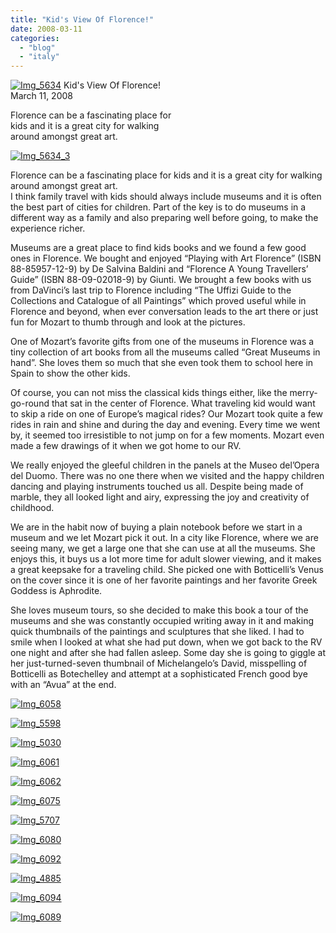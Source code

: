 ```yaml
---
title: "Kid's View Of Florence!"
date: 2008-03-11
categories: 
  - "blog"
  - "italy"
---
```


[![Img_5634](https://pub-ac94b3f306b24c0dba4238943c97f2e1.r2.dev/soultravelers3/images/2008/03/22/img_5634.png "Img_5634")](https://pub-ac94b3f306b24c0dba4238943c97f2e1.r2.dev/photos/uncategorized/2008/03/22/img_5634.png) Kid's View Of Florence!  
March 11, 2008

Florence can be a fascinating place for  
kids and it is a great city for walking  
around amongst great art.

<!--more-->

[](https://pub-ac94b3f306b24c0dba4238943c97f2e1.r2.dev/photos/uncategorized/2008/03/22/img_5634_2.png)

[![Img_5634_3](https://pub-ac94b3f306b24c0dba4238943c97f2e1.r2.dev/soultravelers3/images/2008/03/22/img_5634_3.png "Img_5634_3")](https://pub-ac94b3f306b24c0dba4238943c97f2e1.r2.dev/photos/uncategorized/2008/03/22/img_5634_3.png)

Florence can be a fascinating place for kids and it is a great city for walking around amongst great art.  
I think family travel with kids should always include museums and it is often the best part of cities for children. Part of the key is to do museums in a different way as a family and also preparing well before going, to make the experience richer. 

Museums are a great place to find kids books and we found a few good ones in Florence. We bought and enjoyed “Playing with Art Florence” (ISBN 88-85957-12-9) by De Salvina Baldini and “Florence A Young Travellers’ Guide” (ISBN 88-09-02018-9) by Giunti. We brought a few books with us from DaVinci’s last trip to Florence including “The Uffizi Guide to the Collections and Catalogue of all Paintings” which proved useful while in Florence and beyond, when ever conversation leads to the art there or just fun for Mozart to thumb through and look at the pictures.

One of Mozart’s favorite gifts from one of the museums in Florence was a tiny collection of art books from all the museums called “Great Museums in hand”. She loves them so much that she even took them to school here in Spain to show the other kids.

Of course, you can not miss the classical kids things either, like the merry-go-round that sat in the center of Florence. What traveling kid would want to skip a ride on one of Europe’s magical rides? Our Mozart took quite a few rides in rain and shine and during the day and evening. Every time we went by, it seemed too irresistible to not jump on for a few moments. Mozart even made a few drawings of it when we got home to our RV.

We really enjoyed the gleeful children in the panels at the Museo del’Opera del Duomo. There was no one there when we visited and the happy children dancing and playing instruments touched us all. Despite being made of marble, they all looked light and airy, expressing the joy and creativity of childhood.

We are in the habit now of buying a plain notebook before we start in a museum and we let Mozart pick it out. In a city like Florence, where we are seeing many, we get a large one that she can use at all the museums. She enjoys this, it buys us a lot more time for adult slower viewing, and it makes a great keepsake for a traveling child. She picked one with Botticelli’s Venus on the cover since it is one of her favorite paintings and her favorite Greek Goddess is Aphrodite.

She loves museum tours, so she decided to make this book a tour of the museums and she was constantly occupied writing away in it and making quick thumbnails of the paintings and sculptures that she liked. I had to smile when I looked at what she had put down, when we got back to the RV one night and after she had fallen asleep. Some day she is going to giggle at her just-turned-seven thumbnail of Michelangelo’s David, misspelling of Botticelli as Botechelley and attempt at a sophisticated French good bye with an “Avua” at the end.

[![Img_6058](https://pub-ac94b3f306b24c0dba4238943c97f2e1.r2.dev/soultravelers3/images/2008/03/22/img_6058.png "Img_6058")](https://pub-ac94b3f306b24c0dba4238943c97f2e1.r2.dev/photos/uncategorized/2008/03/22/img_6058.png)

[![Img_5598](https://pub-ac94b3f306b24c0dba4238943c97f2e1.r2.dev/soultravelers3/images/2008/03/22/img_5598.png "Img_5598")](https://pub-ac94b3f306b24c0dba4238943c97f2e1.r2.dev/photos/uncategorized/2008/03/22/img_5598.png)

[![Img_5030](https://pub-ac94b3f306b24c0dba4238943c97f2e1.r2.dev/soultravelers3/images/2008/03/22/img_5030.png "Img_5030")](https://pub-ac94b3f306b24c0dba4238943c97f2e1.r2.dev/photos/uncategorized/2008/03/22/img_5030.png)

[![Img_6061](https://pub-ac94b3f306b24c0dba4238943c97f2e1.r2.dev/soultravelers3/images/2008/03/22/img_6061.png "Img_6061")](https://pub-ac94b3f306b24c0dba4238943c97f2e1.r2.dev/photos/uncategorized/2008/03/22/img_6061.png)

[![Img_6062](https://pub-ac94b3f306b24c0dba4238943c97f2e1.r2.dev/soultravelers3/images/2008/03/22/img_6062.png "Img_6062")](https://pub-ac94b3f306b24c0dba4238943c97f2e1.r2.dev/photos/uncategorized/2008/03/22/img_6062.png)

[![Img_6075](https://pub-ac94b3f306b24c0dba4238943c97f2e1.r2.dev/soultravelers3/images/2008/03/22/img_6075.png "Img_6075")](https://pub-ac94b3f306b24c0dba4238943c97f2e1.r2.dev/photos/uncategorized/2008/03/22/img_6075.png)

[![Img_5707](https://pub-ac94b3f306b24c0dba4238943c97f2e1.r2.dev/soultravelers3/images/2008/03/22/img_5707.png "Img_5707")](https://pub-ac94b3f306b24c0dba4238943c97f2e1.r2.dev/photos/uncategorized/2008/03/22/img_5707.png)

[![Img_6080](https://pub-ac94b3f306b24c0dba4238943c97f2e1.r2.dev/soultravelers3/images/2008/03/22/img_6080.png "Img_6080")](https://pub-ac94b3f306b24c0dba4238943c97f2e1.r2.dev/photos/uncategorized/2008/03/22/img_6080.png)

[![Img_6092](https://pub-ac94b3f306b24c0dba4238943c97f2e1.r2.dev/soultravelers3/images/2008/03/22/img_6092.png "Img_6092")](https://pub-ac94b3f306b24c0dba4238943c97f2e1.r2.dev/photos/uncategorized/2008/03/22/img_6092.png)

[![Img_4885](https://pub-ac94b3f306b24c0dba4238943c97f2e1.r2.dev/soultravelers3/images/2008/03/22/img_4885.png "Img_4885")](https://pub-ac94b3f306b24c0dba4238943c97f2e1.r2.dev/photos/uncategorized/2008/03/22/img_4885.png)

[![Img_6094](https://pub-ac94b3f306b24c0dba4238943c97f2e1.r2.dev/soultravelers3/images/2008/03/22/img_6094.png "Img_6094")](https://pub-ac94b3f306b24c0dba4238943c97f2e1.r2.dev/photos/uncategorized/2008/03/22/img_6094.png)

[![Img_6089](https://pub-ac94b3f306b24c0dba4238943c97f2e1.r2.dev/soultravelers3/images/2008/03/22/img_6089.png "Img_6089")](https://pub-ac94b3f306b24c0dba4238943c97f2e1.r2.dev/photos/uncategorized/2008/03/22/img_6089.png)
